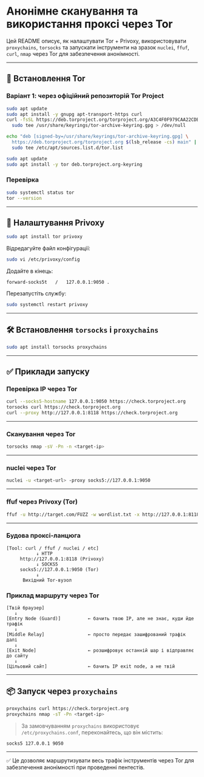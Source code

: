 
# Анонімне сканування та використання проксі через Tor

Цей README описує, як налаштувати Tor + Privoxy, використовувати `proxychains`, `torsocks` та запускати інструменти на зразок `nuclei`, `ffuf`, `curl`, `nmap` через Tor для забезпечення анонімності.

---

## 🔧 Встановлення Tor

### Варіант 1: через офіційний репозиторій Tor Project

```bash
sudo apt update
sudo apt install -y gnupg apt-transport-https curl
curl -fsSL https://deb.torproject.org/torproject.org/A3C4F0F979CAA22CDBA8F512EE8CBC9E886DDD89.asc | \
  sudo tee /usr/share/keyrings/tor-archive-keyring.gpg > /dev/null

echo "deb [signed-by=/usr/share/keyrings/tor-archive-keyring.gpg] \
  https://deb.torproject.org/torproject.org $(lsb_release -cs) main" | \
  sudo tee /etc/apt/sources.list.d/tor.list

sudo apt update
sudo apt install -y tor deb.torproject.org-keyring
```

### Перевірка

```bash
sudo systemctl status tor
tor --version
```

---

## 🔌 Налаштування Privoxy

```bash
sudo apt install tor privoxy
```

Відредагуйте файл конфігурації:

```bash
sudo vi /etc/privoxy/config
```

Додайте в кінець:

```
forward-socks5t   /   127.0.0.1:9050 .
```

Перезапустіть службу:

```bash
sudo systemctl restart privoxy
```

---

## 🛠️ Встановлення `torsocks` і `proxychains`

```bash
sudo apt install torsocks proxychains
```

---

## ✅ Приклади запуску

### Перевірка IP через Tor

```bash
curl --socks5-hostname 127.0.0.1:9050 https://check.torproject.org
torsocks curl https://check.torproject.org
curl --proxy http://127.0.0.1:8118 https://check.torproject.org
```

---

### Сканування через Tor

```bash
torsocks nmap -sV -Pn -n <target-ip>
```

---

### nuclei через Tor

```bash
nuclei -u <target-url> -proxy socks5://127.0.0.1:9050
```

---

### ffuf через Privoxy (Tor)

```bash
ffuf -u http://target.com/FUZZ -w wordlist.txt -x http://127.0.0.1:8118
```

---

### Будова проксі-ланцюга

```
[Tool: curl / ffuf / nuclei / etc] 
           ↓ HTTP
     http://127.0.0.1:8118 (Privoxy)
           ↓ SOCKS5
     socks5://127.0.0.1:9050 (Tor)
           ↓
      Вихідний Tor-вузол
```
### Приклад маршруту через Tor

```
[Твій браузер]
   ↓
[Entry Node (Guard)]          ← бачить твою IP, але не знає, куди йде трафік
   ↓
[Middle Relay]                ← просто передає зашифрований трафік далі
   ↓
[Exit Node]                   ← розшифровує останній шар і відправляє до сайту
   ↓
[Цільовий сайт]               ← бачить IP exit node, а не твій

```
---

## 📦 Запуск через `proxychains`

```bash
proxychains curl https://check.torproject.org
proxychains nmap -sT -Pn <target-ip>
```

> За замовчуванням `proxychains` використовує `/etc/proxychains.conf`, переконайтесь, що він містить:
```
socks5 127.0.0.1 9050
```

---

✅ Це дозволяє маршрутизувати весь трафік інструментів через Tor для забезпечення анонімності при проведенні пентестів.
